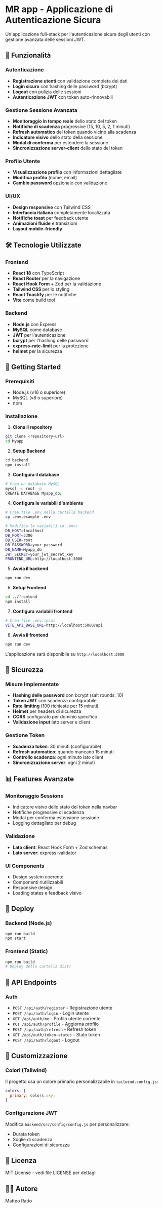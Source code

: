 # MR app - Applicazione di Autenticazione Sicura

Un'applicazione full-stack per l'autenticazione sicura degli utenti con gestione avanzata delle sessioni JWT.

## 🚀 Funzionalità

### Autenticazione

- **Registrazione utenti** con validazione completa dei dati
- **Login sicuro** con hashing delle password (bcrypt)
- **Logout** con pulizia delle sessioni
- **Autenticazione JWT** con token auto-rinnovabili

### Gestione Sessione Avanzata

- **Monitoraggio in tempo reale** dello stato del token
- **Notifiche di scadenza** progressive (15, 10, 5, 2, 1 minuti)
- **Refresh automatico** del token quando vicino alla scadenza
- **Indicatore visivo** dello stato della sessione
- **Modal di conferma** per estendere la sessione
- **Sincronizzazione server-client** dello stato del token

### Profilo Utente

- **Visualizzazione profilo** con informazioni dettagliate
- **Modifica profilo** (nome, email)
- **Cambio password** opzionale con validazione

### UI/UX

- **Design responsive** con Tailwind CSS
- **Interfaccia italiana** completamente localizzata
- **Notifiche toast** per feedback utente
- **Animazioni fluide** e transizioni
- **Layout mobile-friendly**

## 🛠️ Tecnologie Utilizzate

### Frontend

- **React 18** con TypeScript
- **React Router** per la navigazione
- **React Hook Form** + Zod per la validazione
- **Tailwind CSS** per lo styling
- **React Toastify** per le notifiche
- **Vite** come build tool

### Backend

- **Node.js** con Express
- **MySQL** come database
- **JWT** per l'autenticazione
- **bcrypt** per l'hashing delle password
- **express-rate-limit** per la protezione
- **helmet** per la sicurezza

## 🚦 Getting Started

### Prerequisiti

- Node.js (v16 o superiore)
- MySQL (v8 o superiore)
- npm

### Installazione

1. **Clona il repository**

```bash
git clone <repository-url>
cd Myapp
```

2. **Setup Backend**

```bash
cd backend
npm install
```

3. **Configura il database**

```bash
# Crea un database MySQL
mysql -u root -p
CREATE DATABASE Myapp_db;
```

4. **Configura le variabili d'ambiente**

```bash
# Crea file .env nella cartella backend
cp .env.example .env

# Modifica le variabili in .env:
DB_HOST=localhost
DB_PORT=3306
DB_USER=root
DB_PASSWORD=your_password
DB_NAME=Myapp_db
JWT_SECRET=your_jwt_secret_key
FRONTEND_URL=http://localhost:3000
```

5. **Avvia il backend**

```bash
npm run dev
```

6. **Setup Frontend**

```bash
cd ../frontend
npm install
```

7. **Configura variabili frontend**

```bash
# Crea file .env.local
VITE_API_BASE_URL=http://localhost:5000/api
```

8. **Avvia il frontend**

```bash
npm run dev
```

L'applicazione sarà disponibile su `http://localhost:3000`

## 🔐 Sicurezza

### Misure Implementate

- **Hashing delle password** con bcrypt (salt rounds: 10)
- **Token JWT** con scadenza configurabile
- **Rate limiting** (100 richieste per 15 minuti)
- **Helmet** per headers di sicurezza
- **CORS** configurato per dominio specifico
- **Validazione input** lato server e client

### Gestione Token

- **Scadenza token**: 30 minuti (configurabile)
- **Refresh automatico**: quando mancano 15 minuti
- **Controllo scadenza**: ogni minuto lato client
- **Sincronizzazione server**: ogni 2 minuti

## 📊 Features Avanzate

### Monitoraggio Sessione

- Indicatore visivo dello stato del token nella navbar
- Notifiche progressive di scadenza
- Modal per conferma estensione sessione
- Logging dettagliato per debug

### Validazione

- **Lato client**: React Hook Form + Zod schemas
- **Lato server**: express-validator

### UI Components

- Design system coerente
- Componenti riutilizzabili
- Responsive design
- Loading states e feedback visivo

## 🚀 Deploy

### Backend (Node.js)

```bash
npm run build
npm start
```

### Frontend (Static)

```bash
npm run build
# Deploy della cartella dist/
```

## 📝 API Endpoints

### Auth

- `POST /api/auth/register` - Registrazione utente
- `POST /api/auth/login` - Login utente
- `GET /api/auth/me` - Profilo utente corrente
- `PUT /api/auth/profile` - Aggiorna profilo
- `POST /api/auth/refresh` - Refresh token
- `GET /api/auth/token-status` - Stato token
- `POST /api/auth/logout` - Logout

## 🎨 Customizzazione

### Colori (Tailwind)

Il progetto usa un colore primario personalizzabile in `tailwind.config.js`:

```javascript
colors: {
  primary: colors.sky;
}
```

### Configurazione JWT

Modifica `backend/src/config/config.js` per personalizzare:

- Durata token
- Soglie di scadenza
- Configurazioni di sicurezza

## 📄 Licenza

MIT License - vedi file LICENSE per dettagli

## 👨‍💻 Autore

Matteo Ratto
